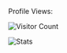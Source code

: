 Profile Views:

![Visitor Count](https://profile-counter.glitch.me/midnightdoggo19/count.svg)

![Stats](https://github-readme-stats.vercel.app/api?username=midnightdoggo19&show_icons=true&theme=dark)
